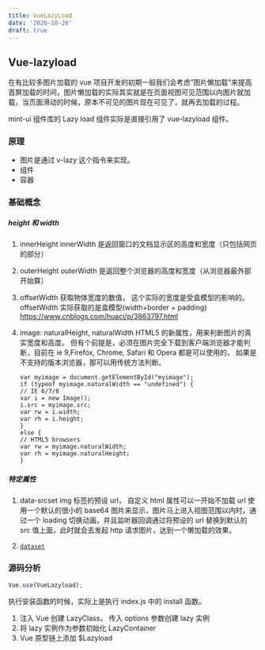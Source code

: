 ```yaml
---
title: VueLazyLoad
date: '2020-10-26'
draft: true
---
```


## Vue-lazyload

在有比较多图片加载的 vue 项目开发的初期一般我们会考虑”图片懒加载“来提高首屏加载的时间，图片懒加载的实际其实就是在页面视图可见范围以内图片就加载，当页面滑动的时候，原本不可见的图片现在可见了，就再去加载的过程。

mint-ui 组件库的 Lazy load 组件实际是直接引用了 vue-lazyload 组件。

### 原理

- 图片是通过 v-lazy 这个指令来实现。
- 组件
- 容器

### 基础概念

##### height 和 width

1. innerHeight innerWidth 是返回窗口的文档显示区的高度和宽度（只包括网页的部分）

2. outerHeight outerWidth 是返回整个浏览器的高度和宽度（从浏览器最外部开始算）

3. offsetWidth 获取物体宽度的数值， 这个实际的宽度是受盒模型的影响的。offsetWidth 实际获取的是盒模型(width+border + padding) <https://www.cnblogs.com/huaci/p/3863797.html>

4. image: naturalHeight, naturalWidth HTML5 的新属性，用来判断图片的真实宽度和高度。 但有个前提是，必须在图片完全下载到客户端浏览器才能判断，目前在 ie 9,Firefox, Chrome, Safari 和 Opera 都是可以使用的， 如果是不支持的版本浏览器，那可以用传统方法判断。

   ```
   var myimage = document.getElementById("myimage");
   if (typeof myimage.naturalWidth == "undefined") {
   // IE 6/7/8
   var i = new Image();
   i.src = myimage.src;
   var rw = i.width;
   var rh = i.height;
   }
   else {
   // HTML5 browsers
   var rw = myimage.naturalWidth;
   var rh = myimage.naturalHeight;
   }
   ```

##### 特定属性

1. data-srcset img 标签的预设 url， 自定义 html 属性可以一开始不加载 url 使用一个默认的很小的 base64 图片来显示，图片马上进入视图范围以内时，通过一个 loading 切换动画，并且监听器回调通过将预设的 url 替换到默认的 src 值上面，此时就会去发起 http 请求图片，达到一个懒加载的效果。

2. [`dataset`](https://developer.mozilla.org/zh-CN/docs/Web/API/HTMLElement/dataset)

### 源码分析

```js
Vue.use(VueLazyload);
```

执行安装函数的时候，实际上是执行 index.js 中的 install 函数。

1. 注入 Vue 创建 LazyClass， 传入 options 参数创建 lazy 实例
2. 将 lazy 实例作为参数初始化 LazyContainer
3. Vue 原型链上添加 \$Lazyload
